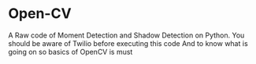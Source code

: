 # Open-CV
A Raw code of Moment Detection and Shadow Detection on Python.
You should be aware of Twilio before executing this code
And to know what is going on so basics of OpenCV is must
